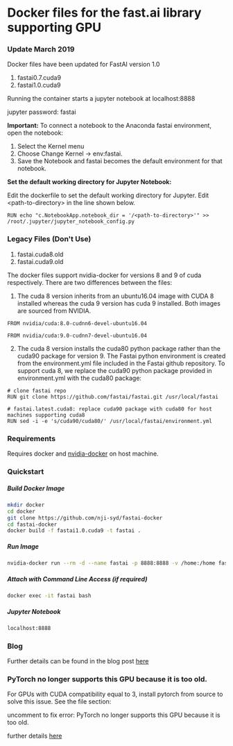 # Docker files for the fast.ai library supporting GPU

### Update March 2019

Docker files have been updated for FastAI version 1.0

 1. fastai0.7.cuda9
 2. fastai1.0.cuda9
 
Running the container starts a jupyter notebook at localhost:8888

jupyter password: fastai

**Important:** To connect a notebook to the Anaconda fastai environment, open the notebook:

1. Select the Kernel menu 
2. Choose Change Kernel -> env:fastai. 
3. Save the Notebook and fastai becomes the default environment for that notebook.

**Set the default working directory for Jupyter Notebook:**

Edit the dockerfile to set the default working directory for Jupyter. Edit \<path-to-directory> in the line shown below.

```
RUN echo "c.NotebookApp.notebook_dir = '/<path-to-directory>'" >> /root/.jupyter/jupyter_notebook_config.py
```

### Legacy Files (Don't Use)

 1. fastai.cuda8.old
 2. fastai.cuda9.old

The docker files support nvidia-docker for versions 8 and 9 of cuda respectively. There are two differences between the files:

 1. The cuda 8 version inherits from an ubuntu16.04 image with CUDA 8 installed whereas the cuda 9 version has cuda 9 installed. Both images are sourced from NVIDIA.
```
FROM nvidia/cuda:8.0-cudnn6-devel-ubuntu16.04
```
```
FROM nvidia/cuda:9.0-cudnn7-devel-ubuntu16.04
```

 2. The cuda 8 version installs the cuda80 python package rather than the cuda90 package for version 9. The Fastai python environment is created from the environment.yml file included in the Fastai github repository. To support cuda 8, we replace the cuda90 python package provided in environment.yml with the cuda80 package:

```
# clone fastai repo
RUN git clone https://github.com/fastai/fastai.git /usr/local/fastai

# fastai.latest.cuda8: replace cuda90 package with cuda80 for host machines supporting cuda8
RUN sed -i -e 's/cuda90/cuda80/' /usr/local/fastai/environment.yml
```

### Requirements
Requires docker and [nvidia-docker](https://github.com/NVIDIA/nvidia-docker) on host machine.
### Quickstart

##### Build Docker Image
```sh
mkdir docker
cd docker
git clone https://github.com/nji-syd/fastai-docker
cd fastai-docker
docker build -f fastai1.0.cuda9 -t fastai .
```
##### Run Image
```sh
nvidia-docker run --rm -d --name fastai -p 8888:8888 -v /home:/home fastai
```

##### Attach with Command Line Access (if required)
```sh
docker exec -it fastai bash
```
##### Jupyter Notebook
```sh
localhost:8888
```
### Blog
Further details can be found in the blog post [here](https://nji-syd.github.io/2018/03/26/up-and-running-with-fast-ai-and-docker/)

### PyTorch no longer supports this GPU because it is too old.
For GPUs with CUDA compatibility equal to 3, install pytorch from source to solve this issue. See the file section:

uncomment to fix error: PyTorch no longer supports this GPU because it is too old.

further details [here](http://forums.fast.ai/t/pytorch-not-working-with-an-old-nvidia-card/14632/2)
